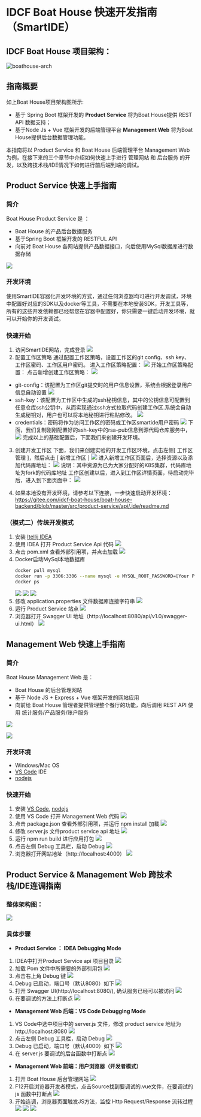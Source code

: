 # IDCF Boat House 快速开发指南（SmartIDE）
## IDCF Boat House 项目架构：
![boathouse-arch](images/devguide-boathouse-arch.png)
## 指南概要
如上Boat House项目架构图所示:
* 基于 Spring Boot 框架开发的 **Product Service** 将为Boat House提供 REST API 数据支持；
* 基于Node Js + Vue 框架开发的后端管理平台 **Management Web** 将为Boat House提供后台数据管理功能。

本指南将以 Product Service 和 Boat House 后端管理平台 Management Web 为例，在接下来的三个章节中介绍如何快速上手进行 管理网站 和 后台服务 的开发，以及跨技术栈/IDE情况下如何进行前后端到端的调试。

## Product Service 快速上手指南

### 简介

Boat House Product Service 是 ：
* Boat House 的产品后台数据服务
* 基于Spring Boot 框架开发的 RESTFUL API
* 向前对 Boat House 各网站提供产品数据接口，向后使用MySql数据库进行数据存储

![](images/devguide-product-service-01.png)

### 开发环境
使用SmartIDE容器化开发环境的方式，通过任何浏览器均可进行开发调试，环境中配置好对应的SDK以及docker等工具，不需要在本地安装SDK，开发工具等，所有的这些开发依赖都已经帮您在容器中配置好，你只需要一键启动开发环境，就可以开始你的开发调试。
### 快速开始
1. 访问SmartIDE网站，完成登录
![](images/devguide-smartide-login.png)
2. 配置工作区策略
通过配置工作区策略，设置工作区的git config、ssh key、工作区密码、工作区用户密码。
进入工作区策略配置：
![](images/devguide-smartide-policy-01.png)
开始工作区策略配置：
点击新增创建工作区策略：
![](images/devguide-smartide-policy-02.png)
- git-config：该配置为工作区git提交时的用户信息设置，系统会根据登录用户信息自动设置
![](images/devguide-smartide-policy-03.png)
- ssh-key：该配置为工作区中生成的ssh秘钥信息，其中的公钥信息可配置到任意仓库ssh公钥中，从而实现通过ssh方式拉取代码创建工作区.系统会自动生成秘钥对，用户也可以将本地秘钥进行粘贴修改。
![](images/devguide-smartide-policy-04.png)
- credentials：密码将作为访问工作区的密码或工作区smartide用户密码
![](images/devguide-smartide-policy-05.png)
下面，我们复制刚刚配置好的ssh-key中的rsa-pub信息到源代码仓库服务中，
![](images/devguide-smartide-policy-06.png)
完成以上的基础配置后，下面我们来创建开发环境。
3. 创建开发工作区
下面，我们来创建实验的开发工作区环境，点击左侧[ 工作区管理 ]，然后点击 [ 新增工作区 ]
![](images/devguide-smartide-workspace-01.png)
进入新增工作区页面后，选择资源以及添加代码库地址：
![](images/devguide-smartide-workspace-02.png)
说明：其中资源为已为大家分配好的K8S集群，代码库地址为fork的代码库地址
工作区创建以后，进入到工作区详情页面，待启动完毕后，进入到下面页面中：
![](images/devguide-smartide-workspace-03.png)



1. 如果本地没有开发环境，请参考以下连接，一步快速启动开发环境：https://gitee.com/idcf-boat-house/boat-house-backend/blob/master/src/product-service/api/.ide/readme.md

### （模式二）传统开发模式

1. 安装 [Itellij IDEA](https://www.jetbrains.com/idea/)
1. 使用 IDEA 打开 Product Service Api 代码
![](images/devguide-product-service-02.png)
1. 点击 pom.xml 查看外部引用项，并点击加载
![](images/devguide-product-service-03.png)
1. Docker启动MySql本地数据库
    ```bash
    docker pull mysql
    docker run -p 3306:3306 --name mysql -e MYSQL_ROOT_PASSWORD=[Your Password] -d mysql
    docker ps
    ```
    ![](images/devguide-product-service-04.png)
    ![](images/devguide-product-service-05.png)
    ![](images/devguide-product-service-06.png)
1. 修改 application.properties 文件数据库连接字符串
![](images/devguide-product-service-07.png)
1. 运行 Product Service 站点
![](images/devguide-product-service-08.png)
1. 浏览器打开 Swagger UI 地址（http://localhost:8080/api/v1.0/swagger-ui.html）
![](images/devguide-product-service-09.png)


## Management Web 快速上手指南

### 简介

Boat House Management Web 是：
* Boat House 的后台管理网站
* 基于 Node JS + Express + Vue 框架开发的网站应用
* 向前给 Boat House 管理者提供管理整个餐厅的功能，向后调用 REST API 使用 统计服务/产品服务/账户服务

![](images/devguide-management-web-01.png)

![](images/devguide-debugging-11.png)

### 开发环境

* Windows/Mac OS
* [VS Code](https://code.visualstudio.com/) IDE
* [nodejs](https://nodejs.org/)

### 快速开始
1. 安装 [VS Code](https://www.jetbrains.com/idea/), [nodejs](https://nodejs.org/)
1. 使用 VS Code 打开 Management Web 代码
![](images/devguide-management-web-02.png)
1. 点击 package.json 查看外部引用项，并运行 npm install 加载
![](images/devguide-management-web-03.png)
1. 修改 server.js 文件product service api 地址
![](images/devguide-management-web-04.png)
1. 运行 npm run build 进行应用打包
![](images/devguide-management-web-05.png)
1. 点击左侧 Debug 工具栏，启动 Debug
![](images/devguide-debugging-08.png)
1. 浏览器打开网站地址（http://localhost:4000）
![](images/devguide-management-web-06.png)

## Product Service & Management Web 跨技术栈/IDE连调指南
### 整体架构图：
![](images/devguide-debugging-arch.png)

### 具体步骤
* **Product Service ： IDEA Debugging Mode**
1. IDEA中打开Product Service api 项目目录
![](images/devguide-debugging-01.png)
1. 加载 Pom 文件中所需要的外部引用包
![](images/devguide-debugging-02.png)
1. 点击右上角 Debug 键
![](images/devguide-debugging-03.png)
1. Debug 已启动，端口号（默认8080）如下
![](images/devguide-debugging-04.png)
1. 打开 Swagger UI(http://localhost:8080/), 确认服务已经可以被访问
![](images/devguide-debugging-05.png)
1. 在要调试的方法上打断点
![](images/devguide-debugging-06.png)

* **Management Web 后端：VS Code Debugging Mode**
1. VS Code中选中项目中的 server.js 文件，修改 product service 地址为 http://localhost:8080
![](images/devguide-debugging-07.png)
1. 点击左侧 Debug 工具栏，启动 Debug
![](images/devguide-debugging-08.png)
1. Debug 已启动，端口号（默认4000）如下
![](images/devguide-debugging-09.png)
1. 在 server.js 要调试的后台函数中打断点
![](images/devguide-debugging-10.png)

* **Management Web 前端：用户浏览器（开发者模式）**
1. 打开 Boat House 后台管理网站
![](images/devguide-debugging-11.png)
1. F12开启浏览器开发者模式，点击Source找到要调试的.vue文件，在要调试的 js 函数中打断点
![](images/devguide-debugging-12.png)
1. 开始连调，浏览器页面触发JS方法，监控 Http Request/Response 流转过程
![](images/devguide-debugging-13.png)
![](images/devguide-debugging-14.png)
![](images/devguide-debugging-15.png)
